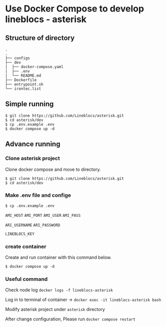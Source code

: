 # Use Docker Compose to develop lineblocs - asterisk

## Structure of directory
```shell
.
.
├── configs
├── dev
|  ├── docker-compose.yaml
|  ├── .env
|  └── README.md
├── Dockerfile
├── entrypoint.sh
└── irontec.list
```

## Simple running
```shell
$ git clone https://github.com/Lineblocs/asterisk.git
$ cd asterisk/dev
$ cp .env.example .env
$ docker compose up -d
```

## Advance running

### Clone asterisk project 
Clone docker compose and move to directory.
```shell
$ git clone https://github.com/Lineblocs/asterisk.git
$ cd asterisk/dev
```

### Make .env file and confige
```shell
$ cp .env.example .env
```
`AMI_HOST`
`AMI_PORT`
`AMI_USER`
`AMI_PASS`

`ARI_USERNAME`
`ARI_PASSWORD`

`LINEBLOCS_KEY`


###  create container
Create and run container with this command below. 

```shell
$ docker compose up -d
```

### Useful command
Check node log  `docker logs -f lineblocs-asterisk`

Log in to terminal of container  -> `docker exec -it lineblocs-asterisk bash`

Modify asterisk project under `asterisk` directory

After change configuration, Please run `docker compose restart`
